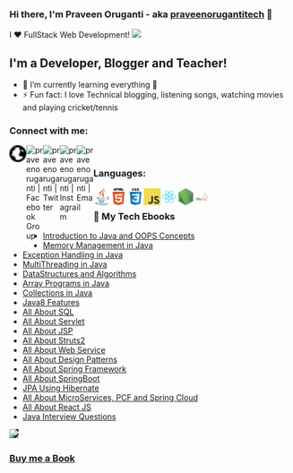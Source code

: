 
### Hi there, I'm Praveen Oruganti - aka [praveenorugantitech][linktree] 👋

I ❤️ FullStack Web Development! <img height="64px" src="https://raw.githubusercontent.com/praveenorugantitech/praveenorugantitech/master/images/Developer.gif">

## I'm a Developer, Blogger and Teacher!
- 🌱 I’m currently learning everything 🤣
- ⚡ Fun fact: I love Technical blogging, listening songs, watching movies and playing cricket/tennis


### Connect with me:

[<img align="left" alt="praveenorugantitech.blogspot.com" width="30px" src="https://raw.githubusercontent.com/iconic/open-iconic/master/svg/globe.svg" />][website]
[<img align="left" alt="praveenoruganti | Facebook Group" width="30px" src="https://cdn.jsdelivr.net/npm/simple-icons@v3/icons/facebook.svg" />][facebookgroup]
[<img align="left" alt="praveenoruganti | Twitter" width="30px" src="https://cdn.jsdelivr.net/npm/simple-icons@v3/icons/twitter.svg" />][twitter]
[<img align="left" alt="praveenoruganti | Instagram" width="30px" src="https://cdn.jsdelivr.net/npm/simple-icons@v3/icons/instagram.svg" />][instagram]
[<img align="left" alt="praveenoruganti | Email" width="30px" src="https://cdn.jsdelivr.net/npm/simple-icons@v3/icons/gmail.svg" />][email]

<br/>

### Languages:

[<img align="left" alt="JAVA" width="30px" src="https://raw.githubusercontent.com/github/explore/80688e429a7d4ef2fca1e82350fe8e3517d3494d/topics/java/java.png" />][website]
[<img align="left" alt="HTML5" width="30px" src="https://raw.githubusercontent.com/github/explore/80688e429a7d4ef2fca1e82350fe8e3517d3494d/topics/html/html.png" />][website]
[<img align="left" alt="CSS3" width="30px" src="https://raw.githubusercontent.com/github/explore/80688e429a7d4ef2fca1e82350fe8e3517d3494d/topics/css/css.png" />][website]
[<img align="left" alt="JavaScript" width="30px" src="https://raw.githubusercontent.com/github/explore/80688e429a7d4ef2fca1e82350fe8e3517d3494d/topics/javascript/javascript.png" />][website]
[<img align="left" alt="React" width="30px" src="https://raw.githubusercontent.com/github/explore/80688e429a7d4ef2fca1e82350fe8e3517d3494d/topics/react/react.png" />][website]
[<img align="left" alt="Node.js" width="30px" src="https://raw.githubusercontent.com/github/explore/80688e429a7d4ef2fca1e82350fe8e3517d3494d/topics/nodejs/nodejs.png" />][website]
[<img align="left" alt="MySQL" width="30px" src="https://raw.githubusercontent.com/github/explore/80688e429a7d4ef2fca1e82350fe8e3517d3494d/topics/mysql/mysql.png" />][website]

<br/>

### 📕 My Tech Ebooks
- [Introduction to Java and OOPS Concepts](https://github.com/praveenorugantitech/praveenorugantitech-ebooks/raw/master/Java%20Introduction_OOPS%20Concepts.pdf)
- [Memory Management in Java](https://github.com/praveenorugantitech/praveenorugantitech-ebooks/raw/master/Java%20Memory%20Management.pdf)
- [Exception Handling in Java](https://github.com/praveenorugantitech/praveenorugantitech-ebooks/raw/master/Java%20Exception%20Handling.pdf)
- [MultiThreading in Java](https://github.com/praveenorugantitech/praveenorugantitech-ebooks/raw/master/Java%20MultiThreading.pdf)
- [DataStructures and Algorithms](https://github.com/praveenorugantitech/praveenorugantitech-ebooks/raw/master/DataStructures_Algorithms.pdf)
- [Array Programs in Java](https://github.com/praveenorugantitech/praveenorugantitech-ebooks/raw/master/Java%20Array%20Programs.pdf)
- [Collections in Java](https://github.com/praveenorugantitech/praveenorugantitech-ebooks/raw/master/Java%20Collections.pdf)
- [Java8 Features](https://github.com/praveenorugantitech/praveenorugantitech-ebooks/raw/master/Java8%20Features.pdf)
- [All About SQL](https://github.com/praveenorugantitech/praveenorugantitech-ebooks/raw/master/SQL.pdf)
- [All About Servlet](https://github.com/praveenorugantitech/praveenorugantitech-ebooks/raw/master/Servlet.pdf)
- [All About JSP](https://github.com/praveenorugantitech/praveenorugantitech-ebooks/raw/master/JSP.pdf)
- [All About Struts2](https://github.com/praveenorugantitech/praveenorugantitech-ebooks/raw/master/Struts2.pdf)
- [All About Web Service](https://github.com/praveenorugantitech/praveenorugantitech-ebooks/raw/master/Web%20Service.pdf)
- [All About Design Patterns](https://github.com/praveenorugantitech/praveenorugantitech-ebooks/raw/master/Design%20Patterns.pdf)
- [All About Spring Framework](https://github.com/praveenorugantitech/praveenorugantitech-ebooks/raw/master/Spring%20Framework.pdf)
- [All About SpringBoot](https://github.com/praveenorugantitech/praveenorugantitech-ebooks/raw/master/SpringBoot.pdf)
- [JPA Using Hibernate](https://github.com/praveenorugantitech/praveenorugantitech-ebooks/raw/master/JPAUsingHibernate.pdf)
- [All About MicroServices, PCF and Spring Cloud](https://github.com/praveenorugantitech/praveenorugantitech-ebooks/raw/master/MicroServices_PCF_Spring%20Cloud.pdf)
- [All About React JS](https://github.com/praveenorugantitech/praveenorugantitech-ebooks/raw/master/React%20JS.pdf)
- [Java Interview Questions](https://github.com/praveenorugantitech/praveenorugantitech-ebooks/raw/master/Java%20Interview%20Questions.pdf)

[linktree]: https://linktr.ee/praveenoruganti
[website]: https://praveenorugantitech.blogspot.com
[twitter]: https://mobile.twitter.com/praveenoruganti
[facebookgroup]: https://www.facebook.com/groups/praveenorugantitech
[instagram]: https://instagram.com/praveenorugantitech
[email]: mailto:praveenorugantitech@gmail.com

<p>
<img style= 'background:black;' width="500px" src="https://github-readme-stats.vercel.app/api/top-langs/?username=praveenorugantitech&layout=compact&bg_color=151515&text_color=0ee8e1&title_color=ff00f7">
</p>

### [Buy me a Book](https://www.buymeacoffee.com/praveenoruganti)

